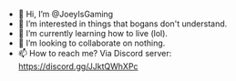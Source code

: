 - 👋 Hi, I’m @JoeyIsGaming
- 👀 I’m interested in things that bogans don't understand.
- 🌱 I’m currently learning how to live (lol).
- 💞️ I’m looking to collaborate on nothing.
- 📫 How to reach me? Via Discord server: https://discord.gg/JJktQWhXPc

<!---
JoeyIsGaming/JoeyIsGaming is a ✨ special ✨ repository because its `README.md` (this file) appears on your GitHub profile.
You can click the Preview link to take a look at your changes.
--->
